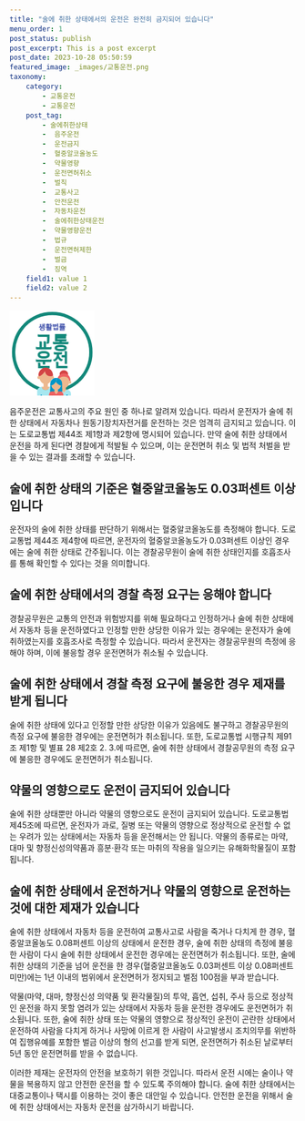 ```yaml
---
title: "술에 취한 상태에서의 운전은 완전히 금지되어 있습니다"
menu_order: 1
post_status: publish
post_excerpt: This is a post excerpt
post_date: 2023-10-28 05:50:59
featured_image: _images/교통운전.png
taxonomy:
    category:
        - 교통운전
        - 교통운전
    post_tag:
        - 술에취한상태
        -  음주운전
        -  운전금지
        -  혈중알코올농도
        -  약물영향
        -  운전면허취소
        -  벌칙
        -  교통사고
        -  안전운전
        -  자동차운전
        -  술에취한상태운전
        -  약물영향운전
        -  법규
        -  운전면허제한
        -  벌금
        -  징역
    field1: value 1
    field2: value 2
---
```


![교통운전](/_images/교통운전.png)

음주운전은 교통사고의 주요 원인 중 하나로 알려져 있습니다. 따라서 운전자가 술에 취한 상태에서 자동차나 원동기장치자전거를 운전하는 것은 엄격히 금지되고 있습니다. 이는 도로교통법 제44조 제1항과 제2항에 명시되어 있습니다. 만약 술에 취한 상태에서 운전을 하게 된다면 경찰에게 적발될 수 있으며, 이는 운전면허 취소 및 법적 처벌을 받을 수 있는 결과를 초래할 수 있습니다.

## 술에 취한 상태의 기준은 혈중알코올농도 0.03퍼센트 이상입니다

운전자의 술에 취한 상태를 판단하기 위해서는 혈중알코올농도를 측정해야 합니다. 도로교통법 제44조 제4항에 따르면, 운전자의 혈중알코올농도가 0.03퍼센트 이상인 경우에는 술에 취한 상태로 간주됩니다. 이는 경찰공무원이 술에 취한 상태인지를 호흡조사를 통해 확인할 수 있다는 것을 의미합니다.

## 술에 취한 상태에서의 경찰 측정 요구는 응해야 합니다

경찰공무원은 교통의 안전과 위험방지를 위해 필요하다고 인정하거나 술에 취한 상태에서 자동차 등을 운전하였다고 인정할 만한 상당한 이유가 있는 경우에는 운전자가 술에 취하였는지를 호흡조사로 측정할 수 있습니다. 따라서 운전자는 경찰공무원의 측정에 응해야 하며, 이에 불응할 경우 운전면허가 취소될 수 있습니다.

## 술에 취한 상태에서 경찰 측정 요구에 불응한 경우 제재를 받게 됩니다

술에 취한 상태에 있다고 인정할 만한 상당한 이유가 있음에도 불구하고 경찰공무원의 측정 요구에 불응한 경우에는 운전면허가 취소됩니다. 또한, 도로교통법 시행규칙 제91조 제1항 및 별표 28 제2호 2. 3.에 따르면, 술에 취한 상태에서 경찰공무원의 측정 요구에 불응한 경우에도 운전면허가 취소됩니다.

## 약물의 영향으로도 운전이 금지되어 있습니다

술에 취한 상태뿐만 아니라 약물의 영향으로도 운전이 금지되어 있습니다. 도로교통법 제45조에 따르면, 운전자가 과로, 질병 또는 약물의 영향으로 정상적으로 운전할 수 없는 우려가 있는 상태에서는 자동차 등을 운전해서는 안 됩니다. 약물의 종류로는 마약, 대마 및 향정신성의약품과 흥분·환각 또는 마취의 작용을 일으키는 유해화학물질이 포함됩니다.

## 술에 취한 상태에서 운전하거나 약물의 영향으로 운전하는 것에 대한 제재가 있습니다

술에 취한 상태에서 자동차 등을 운전하여 교통사고로 사람을 죽거나 다치게 한 경우, 혈중알코올농도 0.08퍼센트 이상의 상태에서 운전한 경우, 술에 취한 상태의 측정에 불응한 사람이 다시 술에 취한 상태에서 운전한 경우에는 운전면허가 취소됩니다. 또한, 술에 취한 상태의 기준을 넘어 운전을 한 경우(혈중알코올농도 0.03퍼센트 이상 0.08퍼센트 미만)에는 1년 이내의 범위에서 운전면허가 정지되고 벌점 100점을 부과 받습니다.

약물(마약, 대마, 향정신성 의약품 및 환각물질)의 투약, 흡연, 섭취, 주사 등으로 정상적인 운전을 하지 못할 염려가 있는 상태에서 자동차 등을 운전한 경우에도 운전면허가 취소됩니다. 또한, 술에 취한 상태 또는 약물의 영향으로 정상적인 운전이 곤란한 상태에서 운전하여 사람을 다치게 하거나 사망에 이르게 한 사람이 사고발생시 조치의무를 위반하여 집행유예를 포함한 벌금 이상의 형의 선고를 받게 되면, 운전면허가 취소된 날로부터 5년 동안 운전면허를 받을 수 없습니다.

이러한 제재는 운전자의 안전을 보호하기 위한 것입니다. 따라서 운전 시에는 술이나 약물을 복용하지 않고 안전한 운전을 할 수 있도록 주의해야 합니다. 술에 취한 상태에서는 대중교통이나 택시를 이용하는 것이 좋은 대안일 수 있습니다. 안전한 운전을 위해서 술에 취한 상태에서는 자동차 운전을 삼가하시기 바랍니다.

